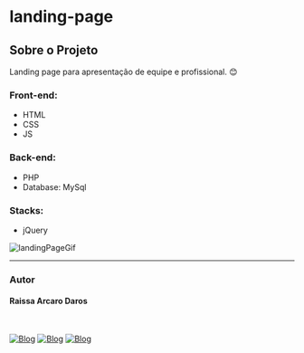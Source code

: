 # landing-page
<h2>Sobre o Projeto</h2>
<p>Landing page para apresentação de equipe e profissional. 😊</p>
<h3>Front-end:</h3>
<ul>
  <li>HTML</li>
  <li>CSS</li>
  <li>JS</li>
</ul>
<h3>Back-end:</h3>
<ul>
  <li>PHP</li>
  <li>Database: MySql</li>
</ul>
<h3>Stacks:</h3>
<ul>
  <li>jQuery</li>
</ul>

![landingPageGif](https://user-images.githubusercontent.com/82960240/138712764-9cc15399-f436-48b9-b2a5-17029d1f9cf5.gif)

<hr />
<h3>Autor</h3>
<h4>Raissa Arcaro Daros</h4>
<div style="display: inline_block;"><br>
   
[![Blog](https://img.shields.io/badge/Instagram-E4405F?style=for-the-badge&logo=instagram&logoColor=white)](https://www.instagram.com/raissa_dev/)
[![Blog](https://img.shields.io/badge/LinkedIn-0077B5?style=for-the-badge&logo=linkedin&logoColor=white)](https://www.linkedin.com/in/raissa-dev-69986a214/)
[![Blog](https://img.shields.io/badge/GitHub-100000?style=for-the-badge&logo=github&logoColor=white)](https://github.com/Raissadev/)  
   
</div>
